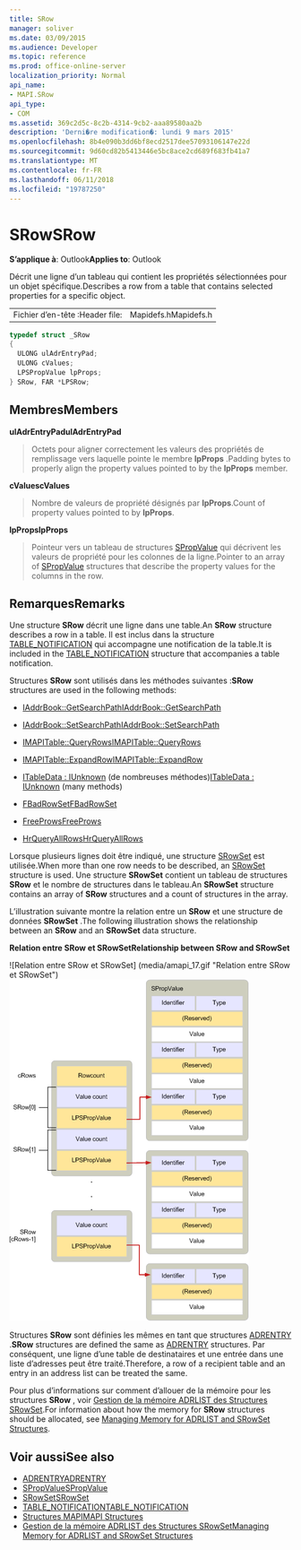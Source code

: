 ```yaml
---
title: SRow
manager: soliver
ms.date: 03/09/2015
ms.audience: Developer
ms.topic: reference
ms.prod: office-online-server
localization_priority: Normal
api_name:
- MAPI.SRow
api_type:
- COM
ms.assetid: 369c2d5c-8c2b-4314-9cb2-aaa89580aa2b
description: 'Derni�re modification�: lundi 9 mars 2015'
ms.openlocfilehash: 8b4e090b3dd6bf8ecd2517dee57093106147e22d
ms.sourcegitcommit: 9d60cd82b5413446e5bc8ace2cd689f683fb41a7
ms.translationtype: MT
ms.contentlocale: fr-FR
ms.lasthandoff: 06/11/2018
ms.locfileid: "19787250"
---
```

# <a name="srow"></a><span data-ttu-id="5f17b-103">SRow</span><span class="sxs-lookup"><span data-stu-id="5f17b-103">SRow</span></span>

<span data-ttu-id="5f17b-104">**S’applique à**: Outlook</span><span class="sxs-lookup"><span data-stu-id="5f17b-104">**Applies to**: Outlook</span></span> 
  
<span data-ttu-id="5f17b-105">Décrit une ligne d’un tableau qui contient les propriétés sélectionnées pour un objet spécifique.</span><span class="sxs-lookup"><span data-stu-id="5f17b-105">Describes a row from a table that contains selected properties for a specific object.</span></span> 
  
|||
|:-----|:-----|
|<span data-ttu-id="5f17b-106">Fichier d’en-tête :</span><span class="sxs-lookup"><span data-stu-id="5f17b-106">Header file:</span></span>  <br/> |<span data-ttu-id="5f17b-107">Mapidefs.h</span><span class="sxs-lookup"><span data-stu-id="5f17b-107">Mapidefs.h</span></span>  <br/> |
   
```cpp
typedef struct _SRow
{
  ULONG ulAdrEntryPad;
  ULONG cValues;
  LPSPropValue lpProps;
} SRow, FAR *LPSRow;

```

## <a name="members"></a><span data-ttu-id="5f17b-108">Membres</span><span class="sxs-lookup"><span data-stu-id="5f17b-108">Members</span></span>

<span data-ttu-id="5f17b-109">**ulAdrEntryPad**</span><span class="sxs-lookup"><span data-stu-id="5f17b-109">**ulAdrEntryPad**</span></span>
  
> <span data-ttu-id="5f17b-110">Octets pour aligner correctement les valeurs des propriétés de remplissage vers laquelle pointe le membre **lpProps** .</span><span class="sxs-lookup"><span data-stu-id="5f17b-110">Padding bytes to properly align the property values pointed to by the **lpProps** member.</span></span> 
    
<span data-ttu-id="5f17b-111">**cValues**</span><span class="sxs-lookup"><span data-stu-id="5f17b-111">**cValues**</span></span>
  
> <span data-ttu-id="5f17b-112">Nombre de valeurs de propriété désignés par **lpProps**.</span><span class="sxs-lookup"><span data-stu-id="5f17b-112">Count of property values pointed to by **lpProps**.</span></span> 
    
<span data-ttu-id="5f17b-113">**lpProps**</span><span class="sxs-lookup"><span data-stu-id="5f17b-113">**lpProps**</span></span>
  
> <span data-ttu-id="5f17b-114">Pointeur vers un tableau de structures [SPropValue](spropvalue.md) qui décrivent les valeurs de propriété pour les colonnes de la ligne.</span><span class="sxs-lookup"><span data-stu-id="5f17b-114">Pointer to an array of [SPropValue](spropvalue.md) structures that describe the property values for the columns in the row.</span></span> 
    
## <a name="remarks"></a><span data-ttu-id="5f17b-115">Remarques</span><span class="sxs-lookup"><span data-stu-id="5f17b-115">Remarks</span></span>

<span data-ttu-id="5f17b-116">Une structure **SRow** décrit une ligne dans une table.</span><span class="sxs-lookup"><span data-stu-id="5f17b-116">An **SRow** structure describes a row in a table.</span></span> <span data-ttu-id="5f17b-117">Il est inclus dans la structure [TABLE_NOTIFICATION](table_notification.md) qui accompagne une notification de la table.</span><span class="sxs-lookup"><span data-stu-id="5f17b-117">It is included in the [TABLE_NOTIFICATION](table_notification.md) structure that accompanies a table notification.</span></span> 
  
<span data-ttu-id="5f17b-118">Structures **SRow** sont utilisés dans les méthodes suivantes :</span><span class="sxs-lookup"><span data-stu-id="5f17b-118">**SRow** structures are used in the following methods:</span></span> 
  
- [<span data-ttu-id="5f17b-119">IAddrBook::GetSearchPath</span><span class="sxs-lookup"><span data-stu-id="5f17b-119">IAddrBook::GetSearchPath</span></span>](iaddrbook-getsearchpath.md)
    
- [<span data-ttu-id="5f17b-120">IAddrBook::SetSearchPath</span><span class="sxs-lookup"><span data-stu-id="5f17b-120">IAddrBook::SetSearchPath</span></span>](iaddrbook-setsearchpath.md)
    
- [<span data-ttu-id="5f17b-121">IMAPITable::QueryRows</span><span class="sxs-lookup"><span data-stu-id="5f17b-121">IMAPITable::QueryRows</span></span>](imapitable-queryrows.md)
    
- [<span data-ttu-id="5f17b-122">IMAPITable::ExpandRow</span><span class="sxs-lookup"><span data-stu-id="5f17b-122">IMAPITable::ExpandRow</span></span>](imapitable-expandrow.md)
    
- <span data-ttu-id="5f17b-123">[ITableData : IUnknown](itabledataiunknown.md) (de nombreuses méthodes)</span><span class="sxs-lookup"><span data-stu-id="5f17b-123">[ITableData : IUnknown](itabledataiunknown.md) (many methods)</span></span> 
    
- [<span data-ttu-id="5f17b-124">FBadRowSet</span><span class="sxs-lookup"><span data-stu-id="5f17b-124">FBadRowSet</span></span>](fbadrowset.md)
    
- [<span data-ttu-id="5f17b-125">FreeProws</span><span class="sxs-lookup"><span data-stu-id="5f17b-125">FreeProws</span></span>](freeprows.md)
    
- [<span data-ttu-id="5f17b-126">HrQueryAllRows</span><span class="sxs-lookup"><span data-stu-id="5f17b-126">HrQueryAllRows</span></span>](hrqueryallrows.md)
    
<span data-ttu-id="5f17b-127">Lorsque plusieurs lignes doit être indiqué, une structure [SRowSet](srowset.md) est utilisée.</span><span class="sxs-lookup"><span data-stu-id="5f17b-127">When more than one row needs to be described, an [SRowSet](srowset.md) structure is used.</span></span> <span data-ttu-id="5f17b-128">Une structure **SRowSet** contient un tableau de structures **SRow** et le nombre de structures dans le tableau.</span><span class="sxs-lookup"><span data-stu-id="5f17b-128">An **SRowSet** structure contains an array of **SRow** structures and a count of structures in the array.</span></span> 
  
<span data-ttu-id="5f17b-129">L’illustration suivante montre la relation entre un **SRow** et une structure de données **SRowSet** .</span><span class="sxs-lookup"><span data-stu-id="5f17b-129">The following illustration shows the relationship between an **SRow** and an **SRowSet** data structure.</span></span> 
  
<span data-ttu-id="5f17b-130">**Relation entre SRow et SRowSet**</span><span class="sxs-lookup"><span data-stu-id="5f17b-130">**Relationship between SRow and SRowSet**</span></span>
  
<span data-ttu-id="5f17b-131">![Relation entre SRow et SRowSet] (media/amapi_17.gif "Relation entre SRow et SRowSet")</span><span class="sxs-lookup"><span data-stu-id="5f17b-131">![Relationship between SRow and SRowSet](media/amapi_17.gif "Relationship between SRow and SRowSet")</span></span>
  
<span data-ttu-id="5f17b-132">Structures **SRow** sont définies les mêmes en tant que structures [ADRENTRY](adrentry.md) .</span><span class="sxs-lookup"><span data-stu-id="5f17b-132">**SRow** structures are defined the same as [ADRENTRY](adrentry.md) structures.</span></span> <span data-ttu-id="5f17b-133">Par conséquent, une ligne d’une table de destinataires et une entrée dans une liste d’adresses peut être traité.</span><span class="sxs-lookup"><span data-stu-id="5f17b-133">Therefore, a row of a recipient table and an entry in an address list can be treated the same.</span></span> 
  
<span data-ttu-id="5f17b-134">Pour plus d’informations sur comment d’allouer de la mémoire pour les structures **SRow** , voir [Gestion de la mémoire ADRLIST des Structures SRowSet](managing-memory-for-adrlist-and-srowset-structures.md).</span><span class="sxs-lookup"><span data-stu-id="5f17b-134">For information about how the memory for **SRow** structures should be allocated, see [Managing Memory for ADRLIST and SRowSet Structures](managing-memory-for-adrlist-and-srowset-structures.md).</span></span>
  
## <a name="see-also"></a><span data-ttu-id="5f17b-135">Voir aussi</span><span class="sxs-lookup"><span data-stu-id="5f17b-135">See also</span></span>

- [<span data-ttu-id="5f17b-136">ADRENTRY</span><span class="sxs-lookup"><span data-stu-id="5f17b-136">ADRENTRY</span></span>](adrentry.md)
- [<span data-ttu-id="5f17b-137">SPropValue</span><span class="sxs-lookup"><span data-stu-id="5f17b-137">SPropValue</span></span>](spropvalue.md)
- [<span data-ttu-id="5f17b-138">SRowSet</span><span class="sxs-lookup"><span data-stu-id="5f17b-138">SRowSet</span></span>](srowset.md)
- [<span data-ttu-id="5f17b-139">TABLE_NOTIFICATION</span><span class="sxs-lookup"><span data-stu-id="5f17b-139">TABLE_NOTIFICATION</span></span>](table_notification.md)
- [<span data-ttu-id="5f17b-140">Structures MAPI</span><span class="sxs-lookup"><span data-stu-id="5f17b-140">MAPI Structures</span></span>](mapi-structures.md)
- [<span data-ttu-id="5f17b-141">Gestion de la mémoire ADRLIST des Structures SRowSet</span><span class="sxs-lookup"><span data-stu-id="5f17b-141">Managing Memory for ADRLIST and SRowSet Structures</span></span>](managing-memory-for-adrlist-and-srowset-structures.md)

